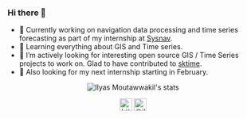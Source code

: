 ### Hi there 👋

- 🔭 Currently working on navigation data processing and time series forecasting as part of my internship at <a href="https://sysnav.org" target="blank">Sysnav</a>.
- 🌱 Learning everything about GIS and Time series.
- 👯 I’m actively looking for interesting open source GIS / Time Series projects to work on. Glad to have contributed to <a href="https://github.com/alan-turing-institute/sktime">sktime</a>.
- 🤔 Also looking for my next internship starting in February.

<p align="center"> 
<img src="https://github-readme-stats.vercel.app/api?username=IlyasMoutawwakil&count_private=true&show_icons=true&theme=dark" alt="Ilyas Moutawwakil's stats" /> </p>

<p align="center"> 
<a href="https://www.linkedin.com/in/ilyas-moutawwakil/" target="blank"><img align="center" src=https://cdn.jsdelivr.net/npm/simple-icons@3.0.1/icons/linkedin.svg alt="https://www.linkedin.com/in/ilyas-moutawwakil/" height="25" width="25" /></a>    
<a href="https://www.instagram.com/ilyas.odysseus/" target="blank"><img align="center" src=https://cdn.jsdelivr.net/npm/simple-icons@3.0.1/icons/instagram.svg alt="@ilyas.odysseus" height="25" width="25" /></a>
</p>
